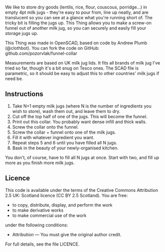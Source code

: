  We like to store dry goods (lentils, rice, flour, couscous, porridge...) in empty 4pt milk jugs - they're easy to pour from, line up neatly, and are translucent so you can see at a glance what you're running short of. The tricky bit is filling the jugs up. This Thing allows you to make a screw-on funnel out of another milk jug, so you can securely and easily fill your storage jugs up.

This Thing was made in OpenSCAD, based on code by Andrew Plumb (@clothbot). You can fork the code on GitHub: github.com/pozorvlak/funnel-collar

Measurements are based on UK milk jug lids. It fits all brands of milk jug I've
tried so far, though it's a bit snug on Tesco ones. The SCAD file is
parametric, so it should be easy to adjust this to other countries' milk jugs
if need be.

Instructions
------------

1. Take N+1 empty milk jugs (where N is the number of ingredients you wish to store), wash them out, and leave them to dry.
2. Cut off the top half of one of the jugs. This will become the funnel.
3. Print out this collar. You probably want dense infill and thick walls.
4. Screw the collar onto the funnel.
5. Screw the collar + funnel onto one of the milk jugs.
6. Fill it with whatever ingredient you want.
7. Repeat steps 5 and 6 until you have filled all N jugs.
8. Bask in the beauty of your newly-organised kitchen.

You don't, of course, have to fill all N jugs at once. Start with two, and fill up more as you finish more milk jugs. 

Licence
-------

This code is available under the terms of the Creative Commons Attribution 2.5
UK: Scotland licence (CC BY 2.5 Scotland). You are free:

 * to copy, distribute, display, and perform the work
 * to make derivative works
 * to make commercial use of the work 

under the following conditions:

 * Attribution — You must give the original author credit. 

For full details, see the file LICENCE.
